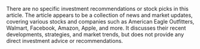 There are no specific investment recommendations or stock picks in this article. The article appears to be a collection of news and market updates, covering various stocks and companies such as American Eagle Outfitters, Walmart, Facebook, Amazon, Apple, and more. It discusses their recent developments, strategies, and market trends, but does not provide any direct investment advice or recommendations.
